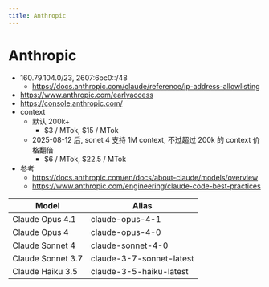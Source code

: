 ```yaml
---
title: Anthropic
---
```


# Anthropic

- 160.79.104.0/23, 2607:6bc0::/48
  - https://docs.anthropic.com/claude/reference/ip-address-allowlisting
- https://www.anthropic.com/earlyaccess
- https://console.anthropic.com/
- context
  - 默认 200k+
    - $3 / MTok, $15 / MTok
  - 2025-08-12 后, sonet 4 支持 1M context, 不过超过 200k 的 context 价格翻倍
    - $6 / MTok, $22.5 / MTok
- 参考
  - https://docs.anthropic.com/en/docs/about-claude/models/overview
  - https://www.anthropic.com/engineering/claude-code-best-practices

| Model             | Alias                    |
| ----------------- | ------------------------ |
| Claude Opus 4.1   | claude-opus-4-1          |
| Claude Opus 4     | claude-opus-4-0          |
| Claude Sonnet 4   | claude-sonnet-4-0        |
| Claude Sonnet 3.7 | claude-3-7-sonnet-latest |
| Claude Haiku 3.5  | claude-3-5-haiku-latest  |
